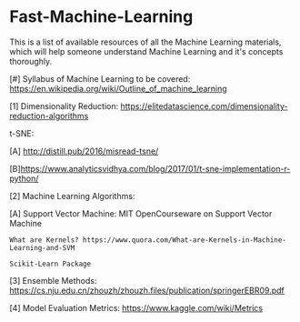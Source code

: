 # Fast-Machine-Learning
This is a list of available resources of all the Machine Learning materials, which will help someone understand Machine Learning and it's concepts thoroughly.

[#] Syllabus of Machine Learning to be covered: https://en.wikipedia.org/wiki/Outline_of_machine_learning


[1] Dimensionality Reduction: https://elitedatascience.com/dimensionality-reduction-algorithms

t-SNE:

  [A] http://distill.pub/2016/misread-tsne/

  [B]https://www.analyticsvidhya.com/blog/2017/01/t-sne-implementation-r-python/


[2] Machine Learning Algorithms:

  [A] Support Vector Machine:
    MIT OpenCourseware on Support Vector Machine

    What are Kernels? https://www.quora.com/What-are-Kernels-in-Machine-Learning-and-SVM

    Scikit-Learn Package

[3] Ensemble Methods: https://cs.nju.edu.cn/zhouzh/zhouzh.files/publication/springerEBR09.pdf

[4] Model Evaluation Metrics: https://www.kaggle.com/wiki/Metrics

